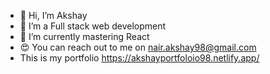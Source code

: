 - 👋 Hi, I’m Akshay 
- 👀 I’m a Full stack web development
- 🌱 I’m currently mastering React
- 😍 You can reach out to me on nair.akshay98@gmail.com
- This is my portfolio https://akshayportfoloio98.netlify.app/

<!---
Akshaay9/Akshaay9 is a ✨ special ✨ repository because its `README.md` (this file) appears on your GitHub profile.
You can click the Preview link to take a look at your changes.
--->
